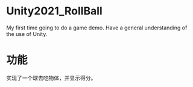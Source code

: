 # Unity2021_RollBall
My first time going to do a game demo. Have a general understanding of the use of Unity.

# 功能
实现了一个球去吃物体，并显示得分。
